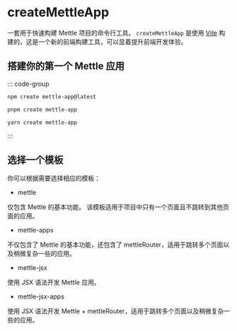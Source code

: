 # createMettleApp

一套用于快速构建 Mettle 项目的命令行工具。 `createMettleApp` 是使用 [Vite](https://vitejs.dev/) 构建的，这是一个新的前端构建工具，可以显着提升前端开发体验。

## 搭建你的第一个 Mettle 应用

::: code-group

```bash [npm]
npm create mettle-app@latest
```

```bash [pnpm]
pnpm create mettle-app
```

```bash [yarn]
yarn create mettle-app
```

:::

## 选择一个模板

你可以根据需要选择相应的模板：

- mettle

仅包含 Mettle 的基本功能。 该模板适用于项目中只有一个页面且不跳转到其他页面的应用。

- mettle-apps

不仅包含了 Mettle 的基本功能，还包含了 mettleRouter，适用于跳转多个页面以及稍微复杂一些的应用。

- mettle-jsx

使用 JSX 语法开发 Mettle 应用。

- mettle-jsx-apps

使用 JSX 语法开发 Mettle + mettleRouter，适用于跳转多个页面以及稍微复杂一些的应用。

